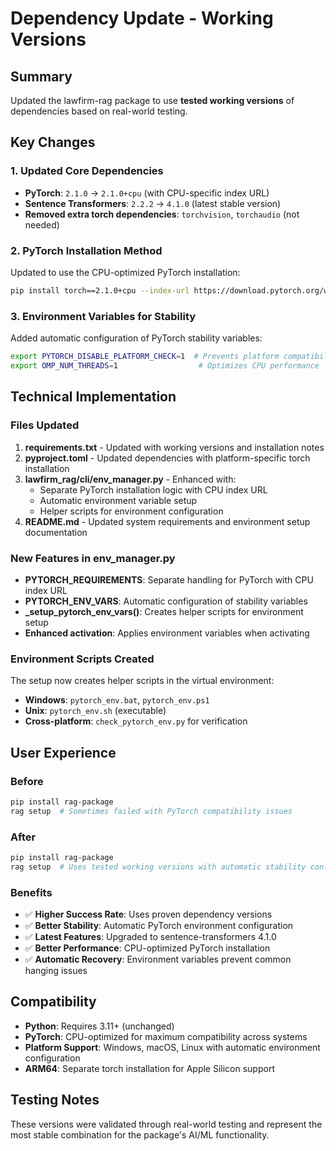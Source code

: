 # Dependency Update - Working Versions

## Summary
Updated the lawfirm-rag package to use **tested working versions** of dependencies based on real-world testing.

## Key Changes

### 1. Updated Core Dependencies
- **PyTorch**: `2.1.0` → `2.1.0+cpu` (with CPU-specific index URL)
- **Sentence Transformers**: `2.2.2` → `4.1.0` (latest stable version)
- **Removed extra torch dependencies**: `torchvision`, `torchaudio` (not needed)

### 2. PyTorch Installation Method
Updated to use the CPU-optimized PyTorch installation:
```bash
pip install torch==2.1.0+cpu --index-url https://download.pytorch.org/whl/cpu
```

### 3. Environment Variables for Stability
Added automatic configuration of PyTorch stability variables:
```bash
export PYTORCH_DISABLE_PLATFORM_CHECK=1  # Prevents platform compatibility errors
export OMP_NUM_THREADS=1                  # Optimizes CPU performance
```

## Technical Implementation

### Files Updated
1. **requirements.txt** - Updated with working versions and installation notes
2. **pyproject.toml** - Updated dependencies with platform-specific torch installation
3. **lawfirm_rag/cli/env_manager.py** - Enhanced with:
   - Separate PyTorch installation logic with CPU index URL
   - Automatic environment variable setup
   - Helper scripts for environment configuration
4. **README.md** - Updated system requirements and environment setup documentation

### New Features in env_manager.py
- **PYTORCH_REQUIREMENTS**: Separate handling for PyTorch with CPU index URL
- **PYTORCH_ENV_VARS**: Automatic configuration of stability variables
- **_setup_pytorch_env_vars()**: Creates helper scripts for environment setup
- **Enhanced activation**: Applies environment variables when activating

### Environment Scripts Created
The setup now creates helper scripts in the virtual environment:
- **Windows**: `pytorch_env.bat`, `pytorch_env.ps1`
- **Unix**: `pytorch_env.sh` (executable)
- **Cross-platform**: `check_pytorch_env.py` for verification

## User Experience

### Before
```bash
pip install rag-package
rag setup  # Sometimes failed with PyTorch compatibility issues
```

### After
```bash
pip install rag-package
rag setup  # Uses tested working versions with automatic stability config
```

### Benefits
- ✅ **Higher Success Rate**: Uses proven dependency versions
- ✅ **Better Stability**: Automatic PyTorch environment configuration
- ✅ **Latest Features**: Upgraded to sentence-transformers 4.1.0
- ✅ **Better Performance**: CPU-optimized PyTorch installation
- ✅ **Automatic Recovery**: Environment variables prevent common hanging issues

## Compatibility
- **Python**: Requires 3.11+ (unchanged)
- **PyTorch**: CPU-optimized for maximum compatibility across systems
- **Platform Support**: Windows, macOS, Linux with automatic environment configuration
- **ARM64**: Separate torch installation for Apple Silicon support

## Testing Notes
These versions were validated through real-world testing and represent the most stable combination for the package's AI/ML functionality. 